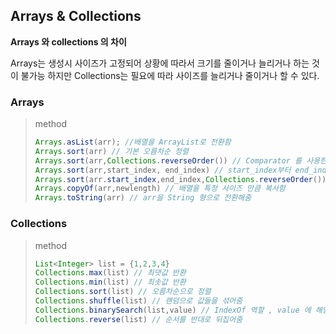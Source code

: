 ## Arrays & Collections

**Arrays 와 collections 의 차이**

Arrays는 생성시 사이즈가 고정되어 상황에 따라서 크기를 줄이거나 늘리거나 하는 것이 불가능 하지만 Collections는 필요에 따라 사이즈를 늘리거나 줄이거나 할 수 있다.



### Arrays

> method
>
> ```java
> Arrays.asList(arr); //배열을 ArrayList로 전환함
> Arrays.sort(arr) // 기본 오름차순 정렬
> Arrays.sort(arr,Collections.reverseOrder()) // Comparator 를 사용한 내림차순 정렬
> Arrays.sort(arr,start_index, end_index) // start_index부터 end_index까지 오름차순 정렬
> Arrays.sort(arr.start_index,end_index,Collections.reverseOrder()) // // start_index부터 end_index까지 내림 차순 정렬
> Arrays.copyOf(arr,newlength) // 배열을 특정 사이즈 만큼 복사함
> Arrays.toString(arr) // arr을 String 형으로 전환해줌
> 
> ```



### Collections

>method
>
>```java
>List<Integer> list = {1,2,3,4}
>Collections.max(list) // 최댓값 반환
>Collections.min(list) // 최솟값 반환
>Collections.sort(list) // 오름차순으로 정렬
>Collections.shuffle(list) // 랜덤으로 값들을 섞어줌
>Collections.binarySearch(list,value) // IndexOf 역할 , value 에 해당 하는 인덱스를 반환
>Collections.reverse(list) // 순서를 반대로 뒤집어줌
>```
>
>
>
>
>
>